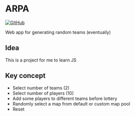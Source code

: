 # ARPA

[![GitHub](https://img.shields.io/github/license/juusoi/arpa?style=plastic)](https://github.com/juusoi/arpa/blob/main/LICENSE)

Web app for generating random teams (eventually)

## Idea

This is a project for me to learn JS

## Key concept

- Select number of teams (2)
- Select number of players (10)
- Add some players to different teams before lottery
- Randomly select a map from default or custom map pool
- Reset
